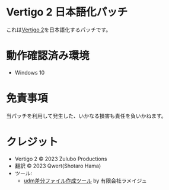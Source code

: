 # Vertigo 2 日本語化パッチ

これは[Vertigo 2](https://store.steampowered.com/app/843390/Vertigo_2/)を日本語化するパッチです。

# 動作確認済み環境

- Windows 10

# 免責事項

当パッチを利用して発生した、いかなる損害も責任を負いかねます。

# クレジット

- Vertigo 2 © 2023 Zulubo Productions 
- 翻訳 © 2023 Qwert(Shotaro Hama) 
- ツール:
  - [udm差分ファイル作成ツール](https://www.lameije.co.jp/products/udm) by 有限会社ラメイジュ
